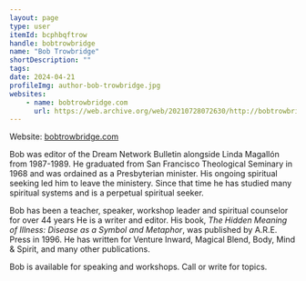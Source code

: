 ```yaml
---
layout: page
type: user
itemId: bcphbqftrow
handle: bobtrowbridge
name: "Bob Trowbridge"
shortDescription: ""
tags:
date: 2024-04-21
profileImg: author-bob-trowbridge.jpg
websites:
    - name: bobtrowbridge.com
      url: https://web.archive.org/web/20210728072630/http://bobtrowbridge.com/about.html
---
```


Website: [bobtrowbridge.com](https://web.archive.org/web/20210728072630/http://bobtrowbridge.com/about.html)

Bob was editor of the Dream Network Bulletin alongside Linda Magallón from 1987-1989. He graduated from San Francisco Theological Seminary in 1968 and was ordained as a Presbyterian minister. His ongoing spiritual seeking led him to leave the ministery. Since that time he has studied many spiritual systems and is a perpetual spiritual seeker.

Bob has been a teacher, speaker, workshop leader and spiritual counselor for over 44 years He is a writer and editor. His book, _The Hidden Meaning of Illness: Disease as a Symbol and Metaphor_, was published by A.R.E. Press in 1996. He has written for Venture Inward, Magical Blend, Body, Mind & Spirit, and many other publications.

Bob is available for speaking and workshops. Call or write for topics.
